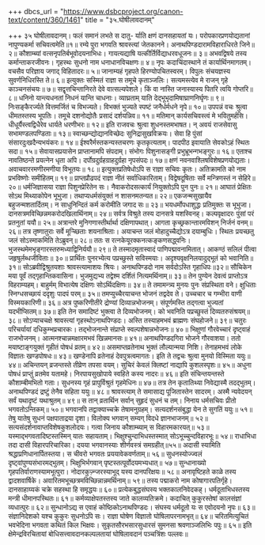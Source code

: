 +++
dbcs_url = "https://www.dsbcproject.org/canon-text/content/360/1461"
title = "३५.घोषीलावदानम्"

+++
३५ घोषीलावदानम्।
फलं समानं लभते स दातु- 
र्याति क्षणं दानसहायतां यः। 
परोपकारप्रणयोद्यतानां 
नापुण्यकर्मा सचिवत्वमेति॥१॥
रम्ये पुरा भगवति श्रावस्त्यां जेतकानने। 
अनाथपिण्डदारामविहाराधिरते  जिने॥ २॥
कौशाम्ब्यां वत्सनृपतिर्बभूवोदयनाभिधः। 
गायत्यद्याषि यत्कीर्तिर्विद्याधरवधूजनः॥ ३॥
अभवद्विषये तस्य कर्मान्ताकरजीवनः। 
गृहस्थः सुधनो नाम धनाधानविचक्षणः॥ ४॥
नृपः कदाचिंदास्थाने तं कार्यार्थिनमागतम्। 
वचसैव परिज्ञाय जगाद् विहितादरः॥ ५॥
जानाम्यहं गृहपते हिरण्योपचितस्वरम्। 
विपुलः संचयज्ञस्य सुवर्णनिधिरस्ति ते॥ ६॥
इत्युक्तः सस्मितं राज्ञा स तमूचे कृताञ्जलिः। 
सत्यमस्त्येव मे राजन् गृहे काञ्चनसंचयः॥ ७॥
सद्वृत्तचिन्तानिरते देवे वात्सल्यपेशले। 
किं वा नास्ति जनास्यास्य पितरि त्वयि गोप्तरि॥ ८॥
धनिनो यान्त्यधनतां निधनं यान्ति चाधनाः। 
व्याघ्रताम् याति देद्भूभृदामिषाघ्राणनिर्घृणः॥ ९॥
निःसङ्कैरर्ज्यते वित्तमर्जितं च विभज्यते। 
विभक्तं भुज्यते स्पष्टं जनैर्धर्मधने नृपे॥ १०॥
उपपन्नं वचः श्रुत्वा धीमतस्तस्य भूपतिः। 
तमूचे दशनोद्योतैः प्रसादं दर्शयन्निव॥ ११॥
मतिमान् कार्यसचिवस्त्वं मे भवितुमर्हसि। 
धीधूर्यैस्त्वद्विधैरेव धार्यते धरणीभरः॥ १२॥
इति राजवचः श्रुत्वा शुधनस्तमभाषत। 
न् अवयं राजसेवासु सभामण्डलपण्डिताः॥ १३॥
स्वाच्छन्द्योद्यानविच्छेदः सुनिद्रासुखविक्रयः। 
सेवा हि पुंसां संसारदुःखदैन्यभयंकरः॥ १४॥
ईश्वरैर्मस्तकन्यस्तचरणः कृतकृत्यताम्। 
पादपीठ इवायाति सेवकोऽहं स्थितः सदा॥ १५॥
सेवायासप्रयासेन प्राप्तानामपि संपदाम्। 
संभोगः पिशुनासङ्गी प्रभुभ्रूभन्गभङ्गुरः॥ १६॥
एताश्च नावतिष्ठन्ते प्रयत्नेन धृता अपि। 
दर्पोग्रदुर्ग्रहग्राहदुर्ग्रहा नृपसंपदः॥ १७॥
क्षणं नवनवाश्लिषविशेषप्रणयोद्यताः। 
अवाचवाररमणीरमणीया विभूतयः॥ १८॥
इत्युक्तप्रतिषेधोऽपि स राज्ञा सचिवः कृतः। 
अतिक्रामति को नाम प्रभविष्णोः समीहितम्॥ १९॥
प्राप्तप्रौढपदं राज्ञा नीतं सर्वाधिकारिताम्। 
विद्वेषदूषिताः सर्वे मन्त्रिणस्तं न सेहिरे॥ २०॥
धर्मजिज्ञासया राज्ञा पिशुनप्रेरितेन सः। 
नैवाकरोदसत्कार्यं नियुक्तोऽपि पुन पुनः॥ २१॥
आघातं प्रेक्षितः सोऽथ मिथ्याकोपेन भूभुजा। 
तथाप्यधर्मसंयुक्तं न शासनमतन्यत॥ २२॥
एकजन्मसुखायैव बहुजन्मशतार्दितम्। 
न साधुनिन्दितं कर्म करोमीति जगाद सः॥ २३॥
भयधर्मोपधाशुद्धः प्रतिमुक्तः स भूभुजा। 
दानसत्रमविच्छिन्नमकरोदखिलार्थिनाम्॥ २४॥
सर्वत्र विश्रुते तस्य दानसत्रे यशस्विनह्। 
कल्पवृक्षादरः पुंसां परं प्रतनुतां ययौ॥ २५॥
अत्रान्तरे मुनिगणास्तीर्थार्था दक्षिणापथात्। 
आगता कृच्छ्रकान्तारमविशन् निर्जनं वनम्॥ २६॥
तत्र तृष्णातुराः सर्वे मूऱ्च्छिताः शयनाश्रिताः। 
अयाचन्त जलं मोहादुच्चैद्योऽत्र दयाम्बुधिः। 
स्थितः प्रयच्छतु जलं सोऽस्माकमिति तेऽब्रुवन्॥ २८॥
ततः स रत्नकेयूरक्कनत्कङ्कणसद्ध्वनिः। 
भुजस्थमेमभृङ्गारस्तरुमध्याद्विनिर्ययौ॥ २९॥
ते तस्मादमृतास्वादं पाणिपद्मावनामितात्। 
आकण्ठं सलिलं पीत्वा जहृषुर्लब्धजीविताः॥ ३०॥
प्रार्थितः पुनरभ्येत्य पप्रच्छुस्ते सविस्मयाः। 
अदृश्यवृक्षनिलयादुद्भूतं को भवानिति॥ ३१॥
सोऽब्रवीद्विश्रुतयशाः श्रावस्त्यामाशयः श्रियः। 
अनाथपिण्डदो नाम सर्वदोऽस्ति गृहाधिपः॥३२॥
सौचिकेन मया पूर्वं तद्गृहान्तिकवासिना। 
भुजमुद्यभ्य तद्वेश्म दर्शितं नित्यमर्थिनाम्॥ ३३॥
तेन पुण्येन देवत्वं प्राप्तोऽत्र विहराम्यहम्। 
बाहुर्मम् विभात्येष दक्षिणः सोऽर्थिदक्षिणः॥ ३४॥
ते तमामन्त्र्य मुनयः पुनः संप्रस्थिता वने। 
क्षुधिताः स्निग्धसच्छायं ददृशुः पादपं परम्॥ ३५॥
तमप्युच्चैरयाचन्त भोजनं  तद्वदेव ते। 
उच्चचार च गम्भीरा वाणी विस्मयकारिणी॥ ३६॥
अत्र पुष्करिणीतीरे द्रोण्यां दिव्यान्नभोजनम्। 
संपूर्णमस्ति तद्गत्वा भुज्यतां यदभीप्सितम्॥ ३७॥
इति तेन समादिष्टं भुक्त्वा ते दिव्यभोजनम्। 
को भवनिति पप्रच्छुस्तं दिव्यतरुसंश्रयम्॥ ३८॥
सोऽप्याचचक्षे श्रावस्त्यां गृहस्थोऽनाथपिण्डदः। 
अस्ति तस्याहमभवं ब्राह्मणः संघहोजने॥ ३९॥
चतुरः परिचर्यायां दधिकुम्भप्रचारकः। 
तद्भोजनान्ते संप्राप्ते स्वल्पशेषान्नभोजनः॥ ४०॥
भिक्षुणां गौरवेच्चारं दृष्ट्वाहं राजभोजनम्। 
आत्मनश्चान्नमक्षारमभवं खिन्नमानसः॥ ४१॥
अनाथपिण्डदगिरा भोजने गौरवाशया। 
ततो मयाष्टाङ्गयुक्तं गृहीतं पोषधं व्रतम्॥ ४२॥
असमाप्तव्रतेनाथ भुक्तं लौल्यान्मया निशि।
तेनाहमभवं लोके विज्ञातः खण्डपोषधः॥ ४३॥
खण्डेनापि व्रतेनाहं देवपुत्रत्वमागतः। 
इति ते तद्वचः श्रुत्वा मुनयो विस्मिता ययुः॥ ४४॥
अचिन्तयन् व्रजन्तस्ते तीव्रेण तपसा वयम्। 
सुचिरं केवलं क्लिष्टां नाद्यापि कुशलस्पृशः॥ ४५॥
अधुना पोषधं प्राप्तुं व्रतमेव यतामहे। 
निरपायसुखोपाये स्वहिते कस्य नादरः॥ ४६॥
इति संचिन्तयन्तस्ते कौशाम्बीमभितो गताः। 
सुधनस्य गृहं प्रापुर्विश्रुतं गृहमेधिनः॥ ४७॥
तत्र तेन कृतातिथ्या निवेद्यास्मै तदद्भुतम्। 
अनाथपिण्डदं द्रष्टुं तेनैव सहिता ययुः॥ ४८॥
श्रावस्त्याम् ते समासाद्य पूजितास्तेन सादरम्। 
अस्मै न्यवेदयन् सर्वं यथादृष्टं यथाश्रुतम्॥ ४९॥
स तान् व्रतार्थिन सर्वान् सुहृदं सुधनं च तम्।
निनाय धर्मसचिवः प्रीतो भगवतोऽन्तिकम्॥ ५०॥
भगवानपि तद्वाक्याच्चक्रे तेषामनुग्रहम्। 
सत्यदर्शनसंबुद्धा येन ते सुगतिं ययुः॥ ५१॥
तेषु यातेषु सुधनं पक्षपाताद्रया दृशा। 
विलोक्य भगवान् सम्यग् विदधे ज्ञानभाजनम्॥ ५२॥
सत्यसंदर्शनावाप्तविशेषकुशलोदयः। 
गत्वा जिनाय कौशाम्ब्याम् स विहारमकारयत्॥ ५३॥
यस्माद्भगवतादिष्टस्तस्मिन् यातः सहायताम्। 
भिक्षुश्चुन्दाभिधस्तस्मात् सोऽभूच्चुन्दविहारभूः॥ ५४॥
राधाभिधा तदा दासी विहारपरिचारिका। 
दयया भगवानस्याः शीर्णवस्त्रं समग्रहीत्॥५५॥
अदासी स्यामिति श्रद्धाप्रणिधानार्पितस्तया। 
स चीवरो भगवतः प्रययावेकवर्णताम्॥ ५६॥
सुधनस्योज्ज्वलं दृष्ट्वांपुण्यसंभारमद्भुतम्। 
भिक्षुभिर्भगवान् पृष्टस्तत्पूर्वोदयमभ्यधात्॥ ५७॥
सुन्धानाख्यो गृहपतिर्वाराणस्यामभूत्पुरा। 
नोदारकुज़्न्जरस्याभूद् यस्य दानपरिक्षयः॥ ५८॥
अनावृष्टिहते काळे तस्य द्वादशवार्षिके। 
अवारितमभूच्छत्रमविच्छिन्नान्नमर्थिनाम्॥ ५९॥
तस्य पद्माकरो नाम कोषागारपतिर्गृहे। 
दानसाहाय्यकं चक्रे सहस्था हि समृद्धयः॥ ६०॥
प्रत्येकबुद्धसंघस्य भक्तकालनिवेदकह्। 
धर्मदूताभिधस्तस्य मन्त्री धीमानपस्थितः॥ ६१॥
कर्मव्याक्षेपतस्तस्य जाते कालव्यतिक्रमे। 
कदाचित् कुकुरस्तेषां कालसंज्ञां व्यधात्पुरः॥ ६२॥
सुन्धानोऽद्य स एवाहं कोष्ठिकोऽनाथपिण्डदः। 
संघस्य धर्मदूतो यः स एवोदयनो नृपः॥ ६३॥
संज्ञानिदेशको यश्च कुकुरः सुधनोऽपि सः। 
राज्ञा घोषेण विज्ञातो घोषिलापरनामभृत्॥ ६४॥
चरितमित्युचितं भवभेदिना 
भगवता कथितं किल भिक्षवः। 
सुकृतसौरभसारसुधारसं 
सुमनसा श्रवणाञ्जलिभिः पपुः॥ ६५॥
इति क्षेमेन्द्रविरचितायां बोधिसत्त्वावदानकल्पलतायां 
घोषिलावदानं पञ्चत्रिंशः पल्लवः॥
